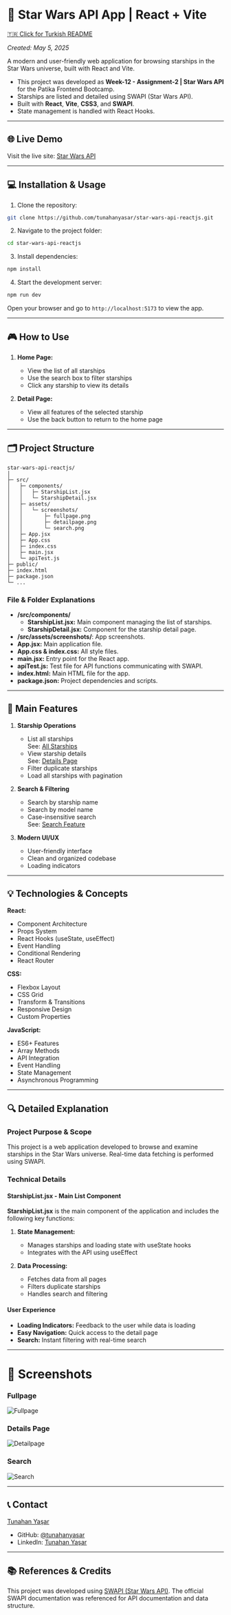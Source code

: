 # 🌌 Star Wars API App | React + Vite

[🇹🇷 Click for Turkish README](./README.tr.md)


*Created: May 5, 2025*

A modern and user-friendly web application for browsing starships in the Star Wars universe, built with React and Vite.

* This project was developed as **Week-12 - Assignment-2 | Star Wars API** for the Patika Frontend Bootcamp.
* Starships are listed and detailed using SWAPI (Star Wars API).
* Built with **React**, **Vite**, **CSS3**, and **SWAPI**.
* State management is handled with React Hooks.

---

## 🌐 Live Demo

Visit the live site: [Star Wars API](https://star-wars-api-reactjs.vercel.app/)

---

## :computer: Installation & Usage

1. Clone the repository:
```bash
git clone https://github.com/tunahanyasar/star-wars-api-reactjs.git
```

2. Navigate to the project folder:
```bash
cd star-wars-api-reactjs
```

3. Install dependencies:
```bash
npm install
```

4. Start the development server:
```bash
npm run dev
```

Open your browser and go to `http://localhost:5173` to view the app.

---

## 🎮 How to Use

1. **Home Page:**
   - View the list of all starships
   - Use the search box to filter starships
   - Click any starship to view its details

2. **Detail Page:**
   - View all features of the selected starship
   - Use the back button to return to the home page

---

## 🗂️ Project Structure

```
star-wars-api-reactjs/
│
├─ src/
│   ├─ components/
│   │   ├─ StarshipList.jsx
│   │   └─ StarshipDetail.jsx
│   ├─ assets/
│   │   └─ screenshots/
│   │       ├─ fullpage.png
│   │       ├─ detailpage.png
│   │       └─ search.png
│   ├─ App.jsx
│   ├─ App.css
│   ├─ index.css
│   ├─ main.jsx
│   └─ apiTest.js
├─ public/
├─ index.html
├─ package.json
└─ ...
```

### File & Folder Explanations

- **/src/components/**
  - **StarshipList.jsx:** Main component managing the list of starships.
  - **StarshipDetail.jsx:** Component for the starship detail page.
- **/src/assets/screenshots/**: App screenshots.
- **App.jsx:** Main application file.
- **App.css & index.css:** All style files.
- **main.jsx:** Entry point for the React app.
- **apiTest.js:** Test file for API functions communicating with SWAPI.
- **index.html:** Main HTML file for the app.
- **package.json:** Project dependencies and scripts.

---

## :star2: Main Features

1. **Starship Operations**
   - List all starships  
     See: [All Starships](#fullpage)
   - View starship details  
     See: [Details Page](#details-page)
   - Filter duplicate starships
   - Load all starships with pagination

2. **Search & Filtering**
   - Search by starship name
   - Search by model name
   - Case-insensitive search  
     See: [Search Feature](#search)

3. **Modern UI/UX**
   - User-friendly interface
   - Clean and organized codebase
   - Loading indicators

---

## 💡 Technologies & Concepts

**React:**
* Component Architecture
* Props System
* React Hooks (useState, useEffect)
* Event Handling
* Conditional Rendering
* React Router

**CSS:**
* Flexbox Layout
* CSS Grid
* Transform & Transitions
* Responsive Design
* Custom Properties

**JavaScript:**
* ES6+ Features
* Array Methods
* API Integration
* Event Handling
* State Management
* Asynchronous Programming

---

## 🔍 Detailed Explanation

### Project Purpose & Scope

This project is a web application developed to browse and examine starships in the Star Wars universe. Real-time data fetching is performed using SWAPI.

### Technical Details

#### StarshipList.jsx - Main List Component

**StarshipList.jsx** is the main component of the application and includes the following key functions:

1. **State Management:**
   - Manages starships and loading state with useState hooks
   - Integrates with the API using useEffect

2. **Data Processing:**
   - Fetches data from all pages
   - Filters duplicate starships
   - Handles search and filtering

#### User Experience
- **Loading Indicators:** Feedback to the user while data is loading
- **Easy Navigation:** Quick access to the detail page
- **Search:** Instant filtering with real-time search
---
# :paperclip: Screenshots

### Fullpage
![Fullpage](./src/assets/screenshots/fullpage.png)

### Details Page
![Detailpage](./src/assets/screenshots/detailpage.png)

### Search 
![Search](./src/assets/screenshots/search.png)


---

## 📞 Contact

[Tunahan Yaşar](https://github.com/tunahanyasar)

* GitHub: [@tunahanyasar](https://github.com/tunahanyasar)
* LinkedIn: [Tunahan Yaşar](https://www.linkedin.com/in/tunahan-yasar/) 

---

## 📚 References & Credits

This project was developed using [SWAPI (Star Wars API)](https://swapi.dev/). The official SWAPI documentation was referenced for API documentation and data structure.

